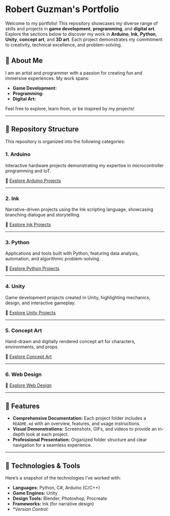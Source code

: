 # Robert Guzman's Portfolio

Welcome to my portfolio! This repository showcases my diverse range of skills and projects in **game development**, **programming**, and **digital art**. Explore the sections below to discover my work in **Arduino**, **Ink**, **Python**, **Unity**, **concept art**, and **3D art**. Each project demonstrates my commitment to creativity, technical excellence, and problem-solving.

## 🎯 **About Me**
I am an artist and programmer with a passion for creating fun and immersive experiences. My work spans:
- **Game Development:**
- **Programming:**
- **Digital Art:**

Feel free to explore, learn from, or be inspired by my projects!

---

## 📂 **Repository Structure**
This repository is organized into the following categories:

### **1. Arduino**
Interactive hardware projects demonstrating my expertise in microcontroller programming and IoT.

📁 [Explore Arduino Projects](arduino/)

---

### **2. Ink**
Narrative-driven projects using the Ink scripting language, showcasing branching dialogue and storytelling.

📁 [Explore Ink Projects](ink/)

---

### **3. Python**
Applications and tools built with Python, featuring data analysis, automation, and algorithmic problem-solving.

📁 [Explore Python Projects](python/)

---

### **4. Unity**
Game development projects created in Unity, highlighting mechanics, design, and interactive gameplay.

📁 [Explore Unity Projects](unity/)

---

### **5. Concept Art**
Hand-drawn and digitally rendered concept art for characters, environments, and props.

📁 [Explore Concept Art](concept-art/)

---

### **6. Web Design**


📁 [Explore Web Design](web-design/)

---

## 🚀 **Features**
- **Comprehensive Documentation:** Each project folder includes a `README.md` with an overview, features, and usage instructions.
- **Visual Demonstrations:** Screenshots, GIFs, and videos to provide an in-depth look at each project.
- **Professional Presentation:** Organized folder structure and clear navigation for a seamless experience.

---

## 🔧 **Technologies & Tools**
Here’s a snapshot of the technologies I’ve worked with:
- **Languages:** Python, C#, Arduino (C/C++)
- **Game Engines:** Unity
- **Design Tools:** Blender, Photoshop, Procreate
- **Frameworks:** Ink (for narrative design)
- **Version Control:*
